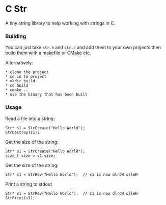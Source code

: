 # C Str

A tiny string library to help working with strings in C.

### Building

You can just take `str.h` and `str.c` and add them to your own projects then build them with a makefile
or CMake etc.

Alternatively:

    * clone the project
    * cd in to project
    * mkdir build
    * cd build
    * cmake ..
    * use the binary that has been built


### Usage

Read a file into a string:

```
Str* s1 = StrCreate("Hello World");
StrDestroy(s1);
```

Get the size of the string:

```
Str* s1 = StrCreate("Hello World");
size_t size = s1.size;
```

Get the size of the string:

```
Str* s1 = StrRev("Hello World");  // s1 is now dlroW olleH
```

Print a string to stdout

```
Str* s1 = StrRev("Hello World");  // s1 is now dlroW olleH
StrPrint(s1);
```
